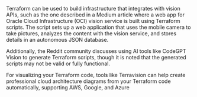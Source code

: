 Terraform can be used to build infrastructure that integrates with vision APIs, such as the one described in a Medium article where a web app for Oracle Cloud Infrastructure (OCI) vision service is built using Terraform scripts.
 The script sets up a web application that uses the mobile camera to take pictures, analyzes the content with the vision service, and stores details in an autonomous JSON database.

Additionally, the Reddit community discusses using AI tools like CodeGPT Vision to generate Terraform scripts, though it is noted that the generated scripts may not be valid or fully functional.

For visualizing your Terraform code, tools like Terravision can help create professional cloud architecture diagrams from your Terraform code automatically, supporting AWS, Google, and Azure